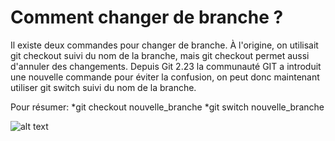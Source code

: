# Comment changer de branche ?

Il existe deux commandes pour changer de branche.
À l'origine, on utilisait git checkout suivi du nom de la branche, mais git checkout permet aussi d'annuler des changements.
Depuis Git 2.23 la communauté GIT a introduit une nouvelle commande pour éviter la confusion, on peut donc maintenant utiliser git switch suivi du nom de la branche.

Pour résumer:
*git checkout nouvelle_branche
*git switch nouvelle_branche

![alt text](https://bluecast.tech/wp-content/uploads/2019/09/git_switch_branch_vs_git_Checkout_branch-1024x521.png)

 
